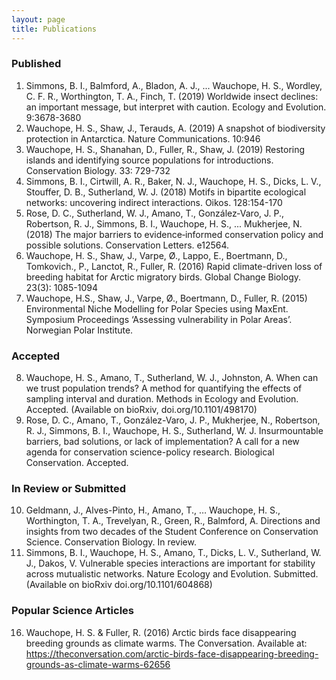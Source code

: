 ```yaml
---
layout: page
title: Publications
---
```

### Published

1.	Simmons, B. I., Balmford, A., Bladon, A. J., ... Wauchope, H. S., Wordley, C. F. R., Worthington, T. A., Finch, T. (2019) Worldwide insect declines: an important message, but interpret with caution. Ecology and Evolution. 9:3678-3680
2.	Wauchope, H. S., Shaw, J., Terauds, A. (2019) A snapshot of biodiversity protection in Antarctica. Nature Communications. 10:946
3.	Wauchope, H. S., Shanahan, D., Fuller, R., Shaw, J. (2019) Restoring islands and identifying source populations for introductions. Conservation Biology. 33: 729-732
4.	Simmons, B. I., Cirtwill, A. R., Baker, N. J., Wauchope, H. S., Dicks, L. V., Stouffer, D. B., Sutherland, W. J. (2018) Motifs in bipartite ecological networks: uncovering indirect interactions. Oikos. 128:154-170
5.	Rose, D. C., Sutherland, W. J., Amano, T., González‐Varo, J. P., Robertson, R. J., Simmons, B. I., Wauchope, H. S., ... Mukherjee, N. (2018) The major barriers to evidence‐informed conservation policy and possible solutions. Conservation Letters. e12564.
6.	Wauchope, H. S., Shaw, J., Varpe, Ø., Lappo, E., Boertmann, D., Tomkovich., P., Lanctot, R., Fuller, R. (2016) Rapid climate-driven loss of breeding habitat for Arctic migratory birds. Global Change Biology. 23(3): 1085-1094  
7.	Wauchope, H.S., Shaw, J., Varpe, Ø., Boertmann, D., Fuller, R. (2015) Environmental Niche Modelling for Polar Species using MaxEnt. Symposium Proceedings ‘Assessing vulnerability in Polar Areas’. Norwegian Polar Institute.

### Accepted

8.	Wauchope, H. S., Amano, T., Sutherland, W. J., Johnston, A. When can we trust population trends? A method for quantifying the effects of sampling interval and duration. Methods in Ecology and Evolution. Accepted. (Available on bioRxiv, doi.org/10.1101/498170)
9.	Rose, D. C., Amano, T., González-Varo, J. P., Mukherjee, N., Robertson, R. J., Simmons, B. I., Wauchope, H. S., Sutherland, W. J. Insurmountable barriers, bad solutions, or lack of implementation? A call for a new agenda for conservation science-policy research. Biological Conservation. Accepted.

### In Review or Submitted

10.	Geldmann, J., Alves-Pinto, H., Amano, T., … Wauchope, H. S., Worthington, T. A., Trevelyan, R.,  Green, R., Balmford, A. Directions and insights from two decades of the Student Conference on Conservation Science. Conservation Biology. In review.
11.	Simmons, B. I., Wauchope, H. S., Amano, T., Dicks, L. V., Sutherland, W. J., Dakos, V. Vulnerable species interactions are important for stability across mutualistic networks. Nature Ecology and Evolution. Submitted. (Available on bioRxiv doi.org/10.1101/604868)

### Popular Science Articles

16.	Wauchope, H. S. & Fuller, R. (2016) Arctic birds face disappearing breeding grounds as climate warms. The Conversation. Available at: https://theconversation.com/arctic-birds-face-disappearing-breeding-grounds-as-climate-warms-62656
